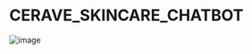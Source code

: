 ﻿# CERAVE_SKINCARE_CHATBOT
 ![image](https://user-images.githubusercontent.com/48833555/215315229-32199d15-ffe7-47c7-bf54-8a3e5cf43d82.png)

